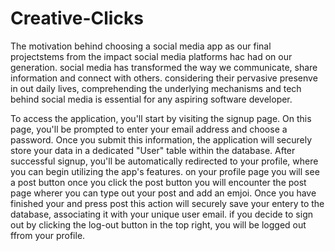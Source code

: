 # Creative-Clicks

The motivation behind choosing a social media app as our final projectstems from the impact social media platforms
hac had on our generation. social media has transformed the way we communicate, share information and connect with others.
considering their pervasive presenve in out daily lives, comprehending the underlying mechanisms and tech behind social media
is essential for any aspiring software developer. 

To access the application, you'll start by visiting the signup page. On this page, you'll be
prompted to enter your email address and choose a password. Once you submit this information, the 
application will securely store your data in a dedicated "User" table within the database. After successful 
signup, you'll be automatically redirected to your profile, where you can begin utilizing the app's features.
on your profile page you will see a post button once you click the post button you will encounter  the 
post page wherer you can type out your post and add an emjoi. Once you have finished your and press post this 
action will securely save your entery to the database, associating it with your unique user email.
if you decide to sign out by clicking the log-out button in the top right, you will be logged out ffrom your profile. 
